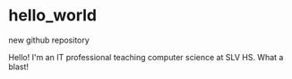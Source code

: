 # hello_world
new github repository


Hello! I'm an IT professional teaching computer science at SLV HS. What a blast!
